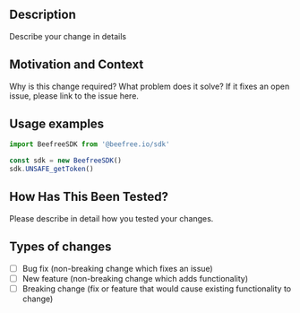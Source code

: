 
## Description

Describe your change in details

## Motivation and Context

Why is this change required? What problem does it solve?
If it fixes an open issue, please link to the issue here.

## Usage examples

```js
import BeefreeSDK from '@beefree.io/sdk'

const sdk = new BeefreeSDK()
sdk.UNSAFE_getToken()
```
## How Has This Been Tested?

Please describe in detail how you tested your changes.

## Types of changes

- [ ] Bug fix (non-breaking change which fixes an issue)
- [ ] New feature (non-breaking change which adds functionality)
- [ ] Breaking change (fix or feature that would cause existing functionality to change)
